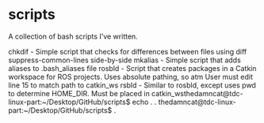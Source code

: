 # scripts
A collection of bash scripts I've written.

chkdif - Simple script that checks for differences between files using diff suppress-common-lines side-by-side
mkalias - Simple script that adds aliases to .bash_aliases file
rosbld - Script that creates packages in a Catkin workspace for ROS projects. Uses absolute pathing, so atm User must edit line 15 to match path to catkin_ws
rsbld - Similar to rosbld, except uses pwd to determine HOME_DIR. Must be placed in catkin_wsthedamncat@tdc-linux-part:~/Desktop/GitHub/scripts$ echo .
.
thedamncat@tdc-linux-part:~/Desktop/GitHub/scripts$ .
